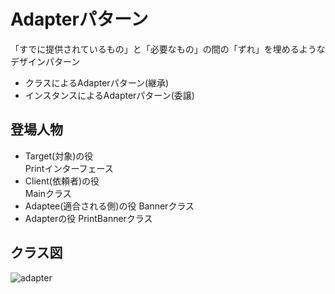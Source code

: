 # Adapterパターン
「すでに提供されているもの」と「必要なもの」の間の「ずれ」を埋めるようなデザインパターン

- クラスによるAdapterパターン(継承)
- インスタンスによるAdapterパターン(委譲)

## 登場人物
- Target(対象)の役  
Printインターフェース
- Client(依頼者)の役  
Mainクラス
- Adaptee(適合される側)の役
Bannerクラス  
- Adapterの役
PrintBannerクラス

## クラス図
![adapter](https://user-images.githubusercontent.com/11749585/34565945-0eb4ea86-f1a0-11e7-88f7-115ce0e5d01e.jpg)

